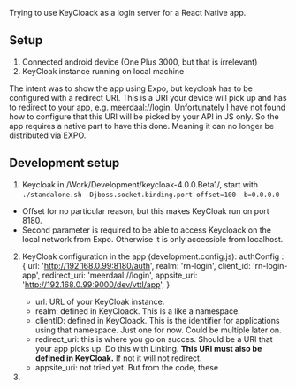 Trying to use KeyCloack as a login server for a React Native app. 

## Setup

1. Connected android device (One Plus 3000, but that is irrelevant)
2. KeyCloak instance running on local machine

The intent was to show the app using Expo, but keycloak has to be configured with a redirect URI. This is a URI your device will pick up and has to redirect to your app, e.g. meerdaal://login. Unfortunately I have not found how to configure that this URI will be picked by your API in JS only. So the app requires a native part to have this done. Meaning it can no longer be distributed via EXPO.

## Development setup

1. Keycloak in /Work/Development/keycloak-4.0.0.Beta1/, start with
    `./standalone.sh -Djboss.socket.binding.port-offset=100 -b=0.0.0.0` 
  * Offset for no particular reason, but this makes KeyCloak run on port 8180.
  * Second parameter is required to be able to access Keycloack on the local network from Expo.  Otherwise it is only accessible from localhost.  

2. KeyCloak configuration in the app (development.config.js):
    authConfig : {
        url: 'http://192.168.0.99:8180/auth',
        realm: 'rn-login',
        client_id: 'rn-login-app',
        redirect_uri: 'meerdaal://login',
        appsite_uri: 'http://192.168.0.99:9000/dev/vttl/app',
    }
 
    * url: URL of your KeyCloak instance. 
    * realm: defined in KeyCloack. This is a like a namespace.
    * clientID: defined in KeyCloack. This is the identifier for applications using that namespace. Just one for now. Could be multiple later on.
    * redirect_uri: this is where you go on succes. Should be a URI that your app picks up. Do this with Linking. **This URI must also be defined in KeyCloak.** If not it will not redirect. 
    * appsite_uri: not tried yet. But from the code, these 

3. 